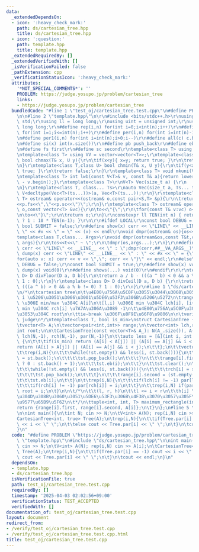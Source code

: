 ```yaml
---
data:
  _extendedDependsOn:
  - icon: ':heavy_check_mark:'
    path: ds/cartesian_tree.hpp
    title: ds/cartesian_tree.hpp
  - icon: ':question:'
    path: template.hpp
    title: template.hpp
  _extendedRequiredBy: []
  _extendedVerifiedWith: []
  _isVerificationFailed: false
  _pathExtension: cpp
  _verificationStatusIcon: ':heavy_check_mark:'
  attributes:
    '*NOT_SPECIAL_COMMENTS*': ''
    PROBLEM: https://judge.yosupo.jp/problem/cartesian_tree
    links:
    - https://judge.yosupo.jp/problem/cartesian_tree
  bundledCode: "#line 1 \"test_oj/cartesian_tree.test.cpp\"\n#define PROBLEM \"https://judge.yosupo.jp/problem/cartesian_tree\"\
    \n\n#line 2 \"template.hpp\"\n\r\n#include <bits/stdc++.h>\r\nusing namespace\
    \ std;\r\nusing ll = long long;\r\nusing uint = unsigned int;\r\nusing ull = unsigned\
    \ long long;\r\n#define rep(i,n) for(int i=0;i<int(n);i++)\r\n#define rep1(i,n)\
    \ for(int i=1;i<=int(n);i++)\r\n#define per(i,n) for(int i=int(n)-1;i>=0;i--)\r\
    \n#define per1(i,n) for(int i=int(n);i>0;i--)\r\n#define all(c) c.begin(),c.end()\r\
    \n#define si(x) int(x.size())\r\n#define pb push_back\r\n#define eb emplace_back\r\
    \n#define fs first\r\n#define sc second\r\ntemplate<class T> using V = vector<T>;\r\
    \ntemplate<class T> using VV = vector<vector<T>>;\r\ntemplate<class T,class U>\
    \ bool chmax(T& x, U y){\r\n\tif(x<y){ x=y; return true; }\r\n\treturn false;\r\
    \n}\r\ntemplate<class T,class U> bool chmin(T& x, U y){\r\n\tif(y<x){ x=y; return\
    \ true; }\r\n\treturn false;\r\n}\r\ntemplate<class T> void mkuni(V<T>& v){sort(all(v));v.erase(unique(all(v)),v.end());}\r\
    \ntemplate<class T> int lwb(const V<T>& v, const T& a){return lower_bound(all(v),a)\
    \ - v.begin();}\r\ntemplate<class T>\r\nV<T> Vec(size_t a) {\r\n    return V<T>(a);\r\
    \n}\r\ntemplate<class T, class... Ts>\r\nauto Vec(size_t a, Ts... ts) {\r\n  return\
    \ V<decltype(Vec<T>(ts...))>(a, Vec<T>(ts...));\r\n}\r\ntemplate<class S,class\
    \ T> ostream& operator<<(ostream& o,const pair<S,T> &p){\r\n\treturn o<<\"(\"\
    <<p.fs<<\",\"<<p.sc<<\")\";\r\n}\r\ntemplate<class T> ostream& operator<<(ostream&\
    \ o,const vector<T> &vc){\r\n\to<<\"{\";\r\n\tfor(const T& v:vc) o<<v<<\",\";\r\
    \n\to<<\"}\";\r\n\treturn o;\r\n}\r\nconstexpr ll TEN(int n) { return (n == 0)\
    \ ? 1 : 10 * TEN(n-1); }\r\n\r\n#ifdef LOCAL\r\nconst bool DEBUG = true;\r\nconst\
    \ bool SUBMIT = false;\r\n#define show(x) cerr << \"LINE\" << __LINE__ << \" :\
    \ \" << #x << \" = \" << (x) << endl\r\nvoid dmpr(ostream& os){os<<endl;}\r\n\
    template<class T,class... Args>\r\nvoid dmpr(ostream&os,const T&t,const Args&...\
    \ args){\r\n\tos<<t<<\" ~ \";\r\n\tdmpr(os,args...);\r\n}\r\n#define shows(...)\
    \ cerr << \"LINE\" << __LINE__ << \" : \";dmpr(cerr,##__VA_ARGS__)\r\n#define\
    \ dump(x) cerr << \"LINE\" << __LINE__ << \" : \" << #x << \" = {\";  \\\r\n\t\
    for(auto v: x) cerr << v << \",\"; cerr << \"}\" << endl;\r\n#else\r\nconst bool\
    \ DEBUG = false;\r\nconst bool SUBMIT = true;\r\n#define show(x) void(0)\r\n#define\
    \ dump(x) void(0)\r\n#define shows(...) void(0)\r\n#endif\r\n\r\ntemplate<class\
    \ D> D divFloor(D a, D b){\r\n\treturn a / b - (((a ^ b) < 0 && a % b != 0) ?\
    \ 1 : 0);\r\n}\r\ntemplate<class D> D divCeil(D a, D b) {\r\n\treturn a / b +\
    \ (((a ^ b) > 0 && a % b != 0) ? 1 : 0);\r\n}\r\n#line 1 \"ds/cartesian_tree.hpp\"\
    \n/*\n\tcartesian tree\n\t\u4E00\u756A\u5C0F\u3055\u3044\u3068\u3053\u308D\u3067\
    \ i \u5206\u3051\u3066\u3001\u5DE6\u53F3\u306B\u5206\u5272\n\trange[i] = [l,r)\
    \ \u306E min/max \u304C A[i]\n\t[l,i) \u306E min \u304C lch[i], [i+1,r) \u306E\
    \ min \u304C rch[i] \u7A7A\u306A\u3089 -1\n\t\u4E00\u756A\u5C0F\u3055\u3044\u3068\
    \u3053\u304C root\n\n\ttie-break \u306F\u8F9E\u66F8\u9806\n\n\tverify: yosupo\
    \ judge\n*/\ntemplate<class T, bool is_min>\nstruct CartesianTree {\n\tint N;\n\
    \tvector<T> A;\n\tvector<pair<int,int>> range;\n\tvector<int> lch,rch,par;\n\t\
    int root;\n\n\tCartesianTree(const vector<T>& A_): N(A_.size()), A(A_), range(N),\
    \ lch(N,-1), rch(N,-1), par(N,-1){\n\t\tauto less = [&](int i, int j) -> bool\
    \ {\n\t\t\tif(is_min) return (A[i] < A[j]) || (A[i] == A[j] && i < j);\n\t\t\t\
    return (A[i] > A[j]) || (A[i] == A[j] && i < j);\n\t\t};\n\t\tvector<int> st;\n\
    \t\trep(i,N){\n\t\t\twhile(!st.empty() && less(i, st.back())){\n\t\t\t\tlch[i]\
    \ = st.back();\n\t\t\t\tst.pop_back();\n\t\t\t}\n\t\t\trange[i].first = (st.empty()\
    \ ? 0 : st.back() + 1);\n\t\t\tst.eb(i);\n\t\t}\n\t\tst.clear();\n\t\tper(i,N){\n\
    \t\t\twhile(!st.empty() && less(i, st.back())){\n\t\t\t\trch[i] = st.back();\n\
    \t\t\t\tst.pop_back();\n\t\t\t}\n\t\t\trange[i].second = (st.empty() ? N : st.back());\n\
    \t\t\tst.eb(i);\n\t\t}\n\t\trep(i,N){\n\t\t\tif(lch[i] != -1) par[lch[i]] = i;\n\
    \t\t\tif(rch[i] != -1) par[rch[i]] = i;\n\t\t}\n\t\trep(i,N) if(par[i] == -1)\
    \ root = i;\n\t}\n\n\t/*\n\t\t(l, r, h)\n\t\tl <= i < r\n\t\th[i] \u3092\u3067\
    \u304D\u308B\u3060\u3051\u5DE6\u53F3\u306B\u4F38\u3070\u3057\u305F\u6642\u306E\
    \u9577\u65B9\u5F62\n\t*/\n\ttuple<int, int, T> maximum_rectangle(int i){\n\t\t\
    return {range[i].first, range[i].second, A[i]};\n\t}\n};\n#line 5 \"test_oj/cartesian_tree.test.cpp\"\
    \n\nint main(){\n\tint N; cin >> N;\n\tV<int> A(N); rep(i,N) cin >> A[i];\n\t\
    CartesianTree<int, true> Tree(A);\n\trep(i,N){\n\t\tif(Tree.par[i] == -1) cout\
    \ << i << \" \";\n\t\telse cout << Tree.par[i] << \" \";\n\t}\n\tcout << endl;\n\
    }\n"
  code: "#define PROBLEM \"https://judge.yosupo.jp/problem/cartesian_tree\"\n\n#include\
    \ \"template.hpp\"\n#include \"ds/cartesian_tree.hpp\"\n\nint main(){\n\tint N;\
    \ cin >> N;\n\tV<int> A(N); rep(i,N) cin >> A[i];\n\tCartesianTree<int, true>\
    \ Tree(A);\n\trep(i,N){\n\t\tif(Tree.par[i] == -1) cout << i << \" \";\n\t\telse\
    \ cout << Tree.par[i] << \" \";\n\t}\n\tcout << endl;\n}\n"
  dependsOn:
  - template.hpp
  - ds/cartesian_tree.hpp
  isVerificationFile: true
  path: test_oj/cartesian_tree.test.cpp
  requiredBy: []
  timestamp: '2025-04-03 02:02:56+09:00'
  verificationStatus: TEST_ACCEPTED
  verifiedWith: []
documentation_of: test_oj/cartesian_tree.test.cpp
layout: document
redirect_from:
- /verify/test_oj/cartesian_tree.test.cpp
- /verify/test_oj/cartesian_tree.test.cpp.html
title: test_oj/cartesian_tree.test.cpp
---
```

